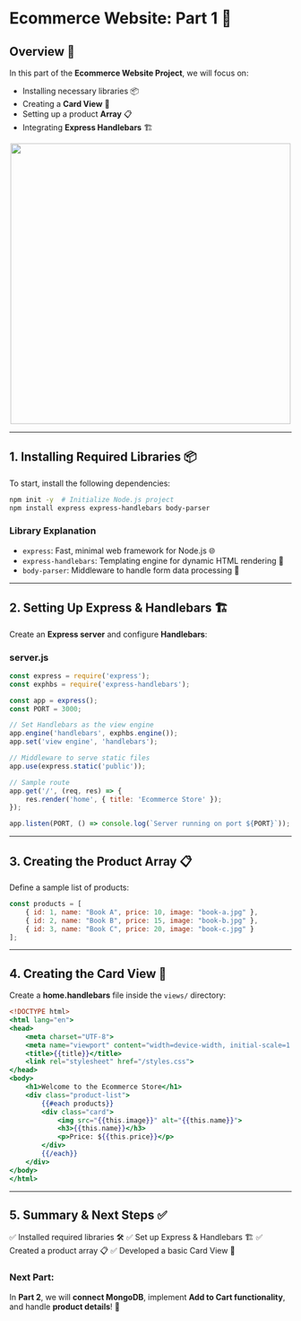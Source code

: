 # Ecommerce Website: Part 1 🚀

## Overview 🌟
In this part of the **Ecommerce Website Project**, we will focus on:
- Installing necessary libraries 📦
- Creating a **Card View** 🛒
- Setting up a product **Array** 📋
- Integrating **Express Handlebars** 🏗️

<div align="center">
    <img src="../resources/images/df.png" alt="" width="500" />
</div>

---

## **1. Installing Required Libraries** 📦
To start, install the following dependencies:
```bash
npm init -y  # Initialize Node.js project
npm install express express-handlebars body-parser
```
### **Library Explanation**
- `express`: Fast, minimal web framework for Node.js 🌐
- `express-handlebars`: Templating engine for dynamic HTML rendering 🎨
- `body-parser`: Middleware to handle form data processing 📝

---

## **2. Setting Up Express & Handlebars** 🏗️
Create an **Express server** and configure **Handlebars**:

### **server.js**
```javascript
const express = require('express');
const exphbs = require('express-handlebars');

const app = express();
const PORT = 3000;

// Set Handlebars as the view engine
app.engine('handlebars', exphbs.engine());
app.set('view engine', 'handlebars');

// Middleware to serve static files
app.use(express.static('public'));

// Sample route
app.get('/', (req, res) => {
    res.render('home', { title: 'Ecommerce Store' });
});

app.listen(PORT, () => console.log(`Server running on port ${PORT}`));
```

---

## **3. Creating the Product Array** 📋
Define a sample list of products:
```javascript
const products = [
    { id: 1, name: "Book A", price: 10, image: "book-a.jpg" },
    { id: 2, name: "Book B", price: 15, image: "book-b.jpg" },
    { id: 3, name: "Book C", price: 20, image: "book-c.jpg" }
];
```

---

## **4. Creating the Card View** 🛒
Create a **home.handlebars** file inside the `views/` directory:
```handlebars
<!DOCTYPE html>
<html lang="en">
<head>
    <meta charset="UTF-8">
    <meta name="viewport" content="width=device-width, initial-scale=1.0">
    <title>{{title}}</title>
    <link rel="stylesheet" href="/styles.css">
</head>
<body>
    <h1>Welcome to the Ecommerce Store</h1>
    <div class="product-list">
        {{#each products}}
        <div class="card">
            <img src="{{this.image}}" alt="{{this.name}}">
            <h3>{{this.name}}</h3>
            <p>Price: ${{this.price}}</p>
        </div>
        {{/each}}
    </div>
</body>
</html>
```

---

## **5. Summary & Next Steps** ✅
✅ Installed required libraries 🛠️
✅ Set up Express & Handlebars 🏗️
✅ Created a product array 📋
✅ Developed a basic Card View 🛒

### **Next Part:**
In **Part 2**, we will **connect MongoDB**, implement **Add to Cart functionality**, and handle **product details**! 🚀

